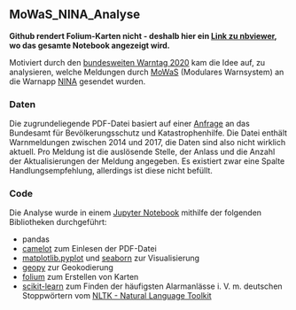 
## MoWaS_NINA_Analyse

**Github rendert Folium-Karten nicht - deshalb hier ein [Link zu nbviewer](https://nbviewer.jupyter.org/github/orSpec/MoWaS_NINA_Analyse/blob/master/Analyse_Meldungen.ipynb), wo das gesamte Notebook angezeigt wird.**


Motiviert durch den [bundesweiten Warntag 2020](https://warnung-der-bevoelkerung.de/) kam die Idee auf, zu analysieren, welche Meldungen durch [MoWaS](https://www.bbk.bund.de/DE/AufgabenundAusstattung/Krisenmanagement/WarnungderBevoelkerung/MoWaS/ModularesWarnsystem_node.html) (Modulares Warnsystem) an die Warnapp [NINA](https://www.bbk.bund.de/DE/NINA/Warn-App_NINA_node.html) gesendet wurden.

### Daten
Die zugrundeliegende PDF-Datei basiert auf einer [Anfrage](https://fragdenstaat.de/anfrage/ubersicht-uber-warnmeldungen-des-bevolkerungsschutzes-mithilfe-der-app-nina/) an das Bundesamt für Bevölkerungsschutz und Katastrophenhilfe. Die Datei enthält Warnmeldungen zwischen 2014 und 2017, die Daten sind also nicht wirklich aktuell. Pro Meldung ist die auslösende Stelle, der Anlass und die Anzahl der Aktualisierungen der Meldung angegeben. Es existiert zwar eine Spalte Handlungsempfehlung, allerdings ist diese nicht befüllt.

### Code
Die Analyse wurde in einem [Jupyter Notebook](https://jupyter.org/) mithilfe der folgenden Bibliotheken durchgeführt:

 - pandas
 - [camelot](https://camelot-py.readthedocs.io/en/master/) zum Einlesen der PDF-Datei
 - [matplotlib.pyplot](https://matplotlib.org/api/pyplot_api.html) und [seaborn](https://seaborn.pydata.org/) zur Visualisierung
 - [geopy](https://geopy.readthedocs.io/en/stable/#) zur Geokodierung
 - [folium](https://python-visualization.github.io/folium/) zum Erstellen von Karten
 - [scikit-learn](https://scikit-learn.org/) zum Finden der häufigsten Alarmanlässe i. V. m. deutschen Stoppwörtern vom  [NLTK - Natural Language Toolkit](https://www.nltk.org/)

